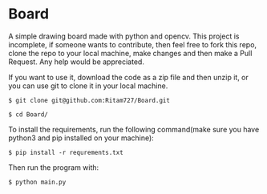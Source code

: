 # Board

A simple drawing board made with python and opencv. This project is incomplete, if someone wants to contribute, then feel free to fork this repo, clone the repo to your local machine, make changes and then make a Pull Request. Any help would be appreciated.

If you want to use it, download the code as a zip file and then unzip it, or you can use git to clone it in your local machine.

`$ git clone git@github.com:Ritam727/Board.git`

`$ cd Board/`

To install the requirements, run the following command(make sure you have python3 and pip installed on your machine):

`$ pip install -r requrements.txt`

Then run the program with:

`$ python main.py`
